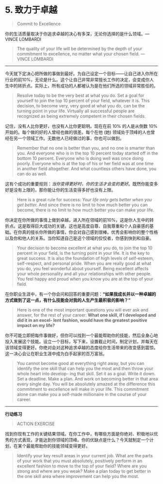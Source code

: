 # 5. 致力于卓越
> Commit to Excellence

你的生活质量取决于你追求卓越的决心有多深，无论你选择的是什么领域。— VINCE LOMBARDI 
> The quality of your life will be determined by the depth of your commitment to excellence, no matter what your chosen field. — VINCE LOMBARDI 

---

今天就下定决心把所做的事做到最好。为自己设定一个目标——让自己进入你所在行业的前10%，无论是什么。这个让自己非常非常擅长工作的决定，会变成你人生中的转折点。实际上，所有成功的人都被认为是在他们所选的领域非常胜任的。
> Resolve today to be the very best at what you do. Set a goal for yourself to join the top 10 percent of your field, whatever it is. This decision, to become very, very good at what you do, can be the turning point in your life. Virtually all successful people are recognized as being extremely competent in their chosen fields. 

记住，没有人比你更好，也没有人比你更聪明。现在在前 10% 的人是从倒数 10% 开始的。每个做的好的人曾经也做的很差。每个在他 (她) 领域处于顶峰的人也曾经在另一个领域工作。无数他人已经做过的事，你也可以做到。
> Remember that no one is better than you, and no one is smarter than you. And everyone who is in the top 10 percent today started off in the bottom 10 percent. Everyone who is doing well was once doing poorly. Everyone who is at the top of his or her field was at one time in another field altogether. And what countless others have done, you can do as well. 

这有个成功的重要规则：*当你变得更好时，你的生活才会变的更好*。既然你能变多好是没有上限的，那你能让你的生活变得多好也没有上限。
> Here is a great rule for success: *Your life only gets better when you get better.* And since there is no limit to how much better you can become, there is no limit to how much better you can make your life. 

你决定在你所做的事情上做到卓越，进入所在领域的前10%，这是你人生中的转折点。这是取得巨大成功的关键。这也是高度自尊、自我尊重和个人自豪感的基础。在你真的擅长你所做的事情，你会对自己感到很棒。优秀会影响你的整个性格以及你和他人的关系。当你知道自己是这个领域的佼佼者，你感到快到和自豪。
> Your decision to become excellent at what you do, to join the top 10 percent in your field, is the turning point in your life. It is the key to great success. It is also the foundation of high levels of self-esteem, self-respect, and personal pride. When you are really good at what you do, you feel wonderful about yourself. Being excellent affects your whole personality and all your relationships with other people. You feel happy and proud when you know you are at the top of your field. 

在你职业生涯中，有一个你会问和回答的重要问题：**“如果我成长并以一种卓越的方式做到了这一点，有什么技能会对我的人生产生最积极的影响？”**
> Here is one of the most important questions you will ever ask and answer, for the rest of your career: **What one skill, if I developed and did it in an excel- lent fashion, would have the greatest positive impact on my life?** 

你不可能立即把每件事做好，但你可以找到一个最能帮助你的技能，然后全身心地投入发展这个技能。设立一个目标，写下来，设置截止时间，制定计划，并每天在该领域变得更好。你绝对会对这种追求卓越的态度给你生活带来的改变感到震惊。这一决心会让在职业生涯中成为白手起家的百万富翁。
> You cannot become good at everything right away, but you can identify the one skill that can help you the most and then throw your whole heart into develop- ing that skill. Set it as a goal. Write it down. Set a deadline. Make a plan. And work on becoming better in that area every single day. You will be absolutely amazed at the difference this commitment to excellence will make in your life. This commitment alone can make you a self-made millionaire in the course of your career.

---

**行动练习**
> ACTION EXERCISE 

找到你现有工作的关键结果领域。在你工作中，有哪些方面是你绝对、积极地以优秀的方式表现，才能达到你领域的顶峰。你的优缺点是什么？今天就制定一个计划，在某个最能帮助你的技能领域变得更好。
> Identify your key result areas in your current job. What are the parts of your work that you must absolutely, positively perform in an excellent fashion to move to the top of your field? Where are you strong and where are you weak? Make a plan today to get better in the one skill area where improvement can help you the most.
